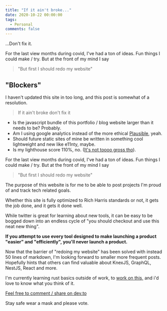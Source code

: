 ```yaml
---
title: "If it ain't broke..."
date: 2020-10-22 00:00:00
tags:
  - Personal
comments: false
---
```


...Don't fix it.

For the last view months during covid, I've had a ton of ideas. Fun things I could make / try. But at the front of my mind I say

> "But first I should redo my website"

<!-- excerpt -->

## "Blockers"

I haven't updated this site in too long, and this post is somewhat of a resolution.

> If it ain't broke don't fix it

<p></p>

- Is the javascript bundle of this portfolio / blog website larger than it needs to be? Probably.
- Am I using google analytics instead of the more ethical [Plausible](https://plausible.io/open-source-website-analytics), yeah.
- Should future static sites of mine be written in something cool lightweight and new like e11nty, maybe.
- Is my lighthouse score 110%, no. ([It's not toooo gross tho](https://lighthouse-dot-webdotdevsite.appspot.com//lh/html?url=https%3A%2F%2Fmitchinson.dev)).

For the last view months during covid, I've had a ton of ideas. Fun things I could make / try. But at the front of my mind I say

> "But first I should redo my website"

The purpose of this website is for me to be able to post projects I'm proud of
and track tech related goals.

Whether this site is fully optimized to Rich Harris standards or not, it gets the
job done, and it gets it done well.

While twitter is great for learning about new tools, it can be easy to be bogged
down into an endless cycle of "you should checkout and use this neat new thing".

**If you attempt to use every tool designed to make launching a product "easier" and "efficiently", you'll never launch a product.**

Now that the barrier of "redoing my website" has been solved with instead 50
lines of markdown, I'm looking forward to smaller more frequent posts. Hopefully
hints that others can find valuable about KnexJS, GraphQL, NestJS, React
and more.

I'm currently learning rust basics outside of work, to [work on this,](https://www.notion.so/bmitchinson/JPGVR-Viewer-5136ef4d51744e73936bb9b1b549b246) and i'd love to know what you think of it.

[Feel free to comment / share on dev.to](https://dev.to/bmitchinson/if-it-ain-t-broke-5d9n)

Stay safe wear a mask and please vote.

